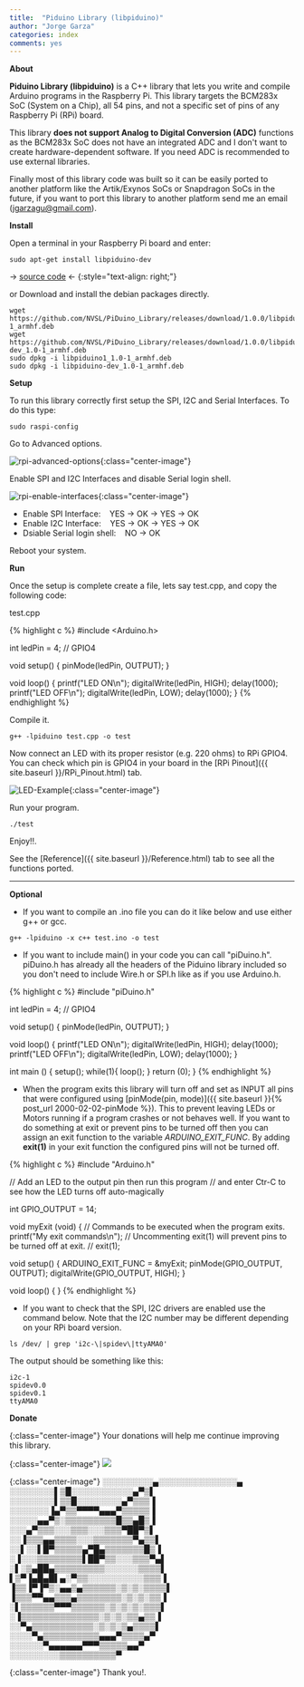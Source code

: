 ```yaml
---
title:  "Piduino Library (libpiduino)"
author: "Jorge Garza"
categories: index
comments: yes
---
```


**About**

**Piduino Library (libpiduino)** is a C++ library that lets you write and compile Arduino programs in the Raspberry Pi. This library 
targets the BCM283x SoC (System on a Chip), all 54 pins, and not a specific set of pins of any Raspberry Pi (RPi) board.

This library **does not support Analog to Digital Conversion (ADC)** functions as the BCM283x
SoC does not have an integrated ADC and I don't want to create hardware-dependent software. 
If you need ADC is recommended to use external libraries.

Finally most of this library code was built so it can be easily ported to another platform like the Artik/Exynos SoCs
 or Snapdragon SoCs in the future, if you want to port this library to another platform send me an email (jgarzagu@gmail.com).

**Install**

Open a terminal in your Raspberry Pi board and enter:

```
sudo apt-get install libpiduino-dev
```
-> [source code](https://github.com/NVSL/PiDuino_Library) <-
{:style="text-align: right;"}

or Download and install the debian packages directly.

```
wget https://github.com/NVSL/PiDuino_Library/releases/download/1.0.0/libpiduino1_1.0-1_armhf.deb
wget https://github.com/NVSL/PiDuino_Library/releases/download/1.0.0/libpiduino-dev_1.0-1_armhf.deb
sudo dpkg -i libpiduino1_1.0-1_armhf.deb
sudo dpkg -i libpiduino-dev_1.0-1_armhf.deb
```

**Setup**

To run this library correctly first setup the SPI, I2C and Serial Interfaces. To do this type:

```
sudo raspi-config
```

Go to Advanced options.

![rpi-advanced-options](images/rpi_config_1.png){:class="center-image"}

Enable SPI and I2C Interfaces and disable Serial login shell.

![rpi-enable-interfaces](images/rpi_config_2.png){:class="center-image"}

* Enable SPI Interface: &nbsp;&nbsp; YES -> OK -> YES -> OK
* Enable I2C Interface: &nbsp;&nbsp; YES -> OK -> YES -> OK
* Dsiable Serial login shell: &nbsp;&nbsp; NO -> OK

Reboot your system. 

**Run**

Once the setup is complete create a file, lets say test.cpp, and copy the following code:

test.cpp

{% highlight c %}
#include <Arduino.h>

int ledPin = 4; // GPIO4

void setup() {
        pinMode(ledPin, OUTPUT);
}

void loop() {
        printf("LED ON\n");
        digitalWrite(ledPin, HIGH);
        delay(1000);
        printf("LED OFF\n");
        digitalWrite(ledPin, LOW);
        delay(1000);
}
{% endhighlight %}

Compile it.

```
g++ -lpiduino test.cpp -o test
```

Now connect an LED with its proper resistor (e.g. 220 ohms) to RPi GPIO4.
You can check which pin is GPIO4 in your board in the [RPi Pinout]({{ site.baseurl }}/RPi_Pinout.html) tab.

![LED-Example](images/LED_Example.png){:class="center-image"}

Run your program. 

```
./test
```

Enjoy!!.

See the [Reference]({{ site.baseurl }}/Reference.html) tab to see all the functions ported.  

-----------------

**Optional**

- If you want to compile an .ino file you can do it like below and use either g++ or gcc.

```
g++ -lpiduino -x c++ test.ino -o test 
```

- If you want to include main() in your code you can call "piDuino.h". piDuino.h has already all the headers of the Piduino library included so you don't need to include Wire.h or SPI.h like as if you use Arduino.h.

{% highlight c %}
#include "piDuino.h"

int ledPin = 4; // GPIO4

void setup() {
        pinMode(ledPin, OUTPUT);
}

void loop() {
        printf("LED ON\n");
        digitalWrite(ledPin, HIGH);
        delay(1000);
        printf("LED OFF\n");
        digitalWrite(ledPin, LOW);
        delay(1000);
}

int main () {
	setup();
	while(1){
		loop();
	}
	return (0);
}
{% endhighlight %}

- When the program exits this library will turn off and set as INPUT all pins that were configured using [pinMode(pin, mode)]({{ site.baseurl }}{% post_url 2000-02-02-pinMode %}). This to prevent leaving LEDs or Motors running if a program crashes or not behaves well. If you want to do something at exit or prevent pins to be turned off then you can assign an exit function to the variable *ARDUINO_EXIT_FUNC*. By adding **exit(1)** in your exit function the configured pins will not be turned off. 

{% highlight c %}
#include "Arduino.h"

// Add an LED to the output pin then run this program
// and enter Ctr-C to see how the LED turns off auto-magically

int GPIO_OUTPUT = 14;

void myExit (void) {
   // Commands to be executed when the program exits. 
   printf("My exit commands\n");
   // Uncommenting exit(1) will prevent pins to be turned off at exit. 
   // exit(1);

void setup() {
   ARDUINO_EXIT_FUNC = &myExit;
   pinMode(GPIO_OUTPUT, OUTPUT);
   digitalWrite(GPIO_OUTPUT, HIGH);
}

void loop() {
}
{% endhighlight %}

- If you want to check that the SPI, I2C drivers are enabled use the command below.
Note that the I2C number may be different depending on your RPi board version. 

```
ls /dev/ | grep 'i2c-\|spidev\|ttyAMA0'
```

The output should be something like this:

```
i2c-1
spidev0.0
spidev0.1
ttyAMA0
```

**Donate**

{:class="center-image"}
Your donations will help me continue improving this library. 

{:class="center-image"}
[![](https://www.paypalobjects.com/en_US/i/btn/btn_donateCC_LG.gif)](https://www.paypal.com/cgi-bin/webscr?cmd=_donations&business=AMU82RM8M2UR8&lc=US&item_name=Piduino%20Library&currency_code=USD&bn=PP%2dDonationsBF%3abtn_donateCC_LG%2egif%3aNonHosted)

{:class="center-image"}
░░░░░░░░░▄░░░░░░░░░░░░░░▄  
░░░░░░░░▌▒█░░░░░░░░░░░▄▀▒▌  
░░░░░░░░▌▒▒█░░░░░░░░▄▀▒▒▒▐  
░░░░░░░▐▄▀▒▒▀▀▀▀▄▄▄▀▒▒▒▒▒▐  
░░░░░▄▄▀▒░▒▒▒▒▒▒▒▒▒█▒▒▄█▒▐  
░░░▄▀▒▒▒░░░▒▒▒░░░▒▒▒▀██▀▒▌  
░░▐▒▒▒▄▄▒▒▒▒░░░▒▒▒▒▒▒▒▀▄▒▒▌  
░░▌░░▌█▀▒▒▒▒▒▄▀█▄▒▒▒▒▒▒▒█▒▐  
░▐░░░▒▒▒▒▒▒▒▒▌██▀▒▒░░░▒▒▒▀▄▌  
░▌░▒▄██▄▒▒▒▒▒▒▒▒▒░░░░░░▒▒▒▒▌  
▌▒▀▐▄█▄█▌▄░▀▒▒░░░░░░░░░░▒▒▒▐  
▐▒▒▐▀▐▀▒░▄▄▒▄▒▒▒▒▒▒░▒░▒░▒▒▒▒▌  
▐▒▒▒▀▀▄▄▒▒▒▄▒▒▒▒▒▒▒▒░▒░▒░▒▒▐  
░▌▒▒▒▒▒▒▀▀▀▒▒▒▒▒▒░▒░▒░▒░▒▒▒▌  
░▐▒▒▒▒▒▒▒▒▒▒▒▒▒▒░▒░▒░▒▒▄▒▒▐  
░░▀▄▒▒▒▒▒▒▒▒▒▒▒░▒░▒░▒▄▒▒▒▒▌  
░░░░▀▄▒▒▒▒▒▒▒▒▒▒▄▄▄▀▒▒▒▒▄▀  
░░░░░░▀▄▄▄▄▄▄▀▀▀▒▒▒▒▒▄▄▀  
░░░░░░░░░▒▒▒▒▒▒▒▒▒▒▀  

{:class="center-image"}
Thank you!.







